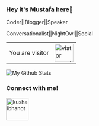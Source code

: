### Hey it's Mustafa here👋
Coder||Blogger||Speaker
<td>Conversationalist||NightOwl||Social</td>


<table>
  <tr>
    <td>You are visitor</td>
    <td><img src="https://profile-counter.glitch.me/iamshubhamg/count.svg" alt="vistor count" height="50" /></td>
  </tr>
  </table>
  
![My Github Stats](https://github-readme-stats.vercel.app/api?username=Mustafa1310&show_icons=true&theme=radical)


### Connect with me!
<p align="left">
  <a href="https://www.linkedin.com/in/mustafa1310/" target="_blank"><img align="center" src="https://cdn.jsdelivr.net/npm/simple-icons@3.0.1/icons/linkedin.svg" alt="kushalbhanot" height="60" width="60" /></a> &nbsp;&nbsp;
</p>


